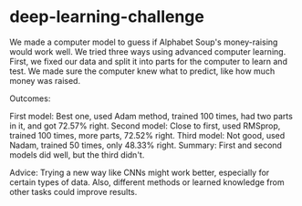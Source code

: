 # deep-learning-challenge

We made a computer model to guess if Alphabet Soup's money-raising would work well. We tried three ways using advanced computer learning. First, we fixed our data and split it into parts for the computer to learn and test. We made sure the computer knew what to predict, like how much money was raised.

Outcomes:

First model: Best one, used Adam method, trained 100 times, had two parts in it, and got 72.57% right.
Second model: Close to first, used RMSprop, trained 100 times, more parts, 72.52% right.
Third model: Not good, used Nadam, trained 50 times, only 48.33% right.
Summary: First and second models did well, but the third didn't.

Advice: Trying a new way like CNNs might work better, especially for certain types of data. Also, different methods or learned knowledge from other tasks could improve results.
